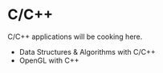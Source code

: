 # C/C++
C/C++ applications will be cooking here. 

- Data Structures & Algorithms with C/C++
- OpenGL with C++
